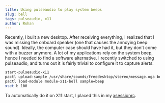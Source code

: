 ```yaml
---
title: Using pulseaudio to play system beeps
slug: bell
tags: pulseaudio, x11
author: Rohan
---
```


Recently, I built a new desktop. After receiving everything, I realized that I
was missing the onboard speaker (one that causes the annoying beep
sound). Ideally, the computer case should have had it, but they don't come with
a buzzer anymore. A lot of my applications rely on the system beep, hence I
needed to find a software alternative. I recently switched to using pulseaudio,
and turns out it is fairly trivial to configure it to capture alerts:

```bash
start-pulseaudio-x11
pactl upload-sample /usr/share/sounds/freedesktop/stereo/message.oga beep
pactl load-module module-x11-bell sample=beep
xset b 100
```

To automatically do it on X11 start, I placed this in my
[xsessionrc](https://github.com/crodjer/configs/blob/121caa22d4b7c6324fa9a5b22e2d2fcc334afc96/.xsessionrc#L31).
